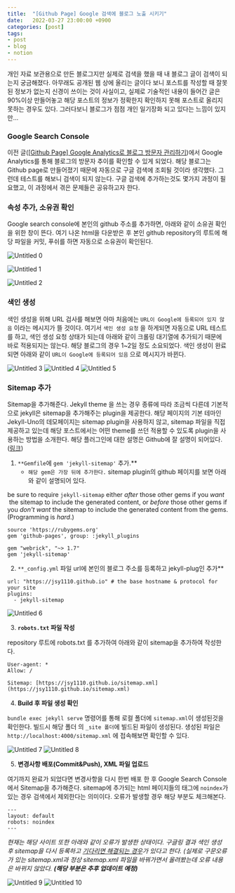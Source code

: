 ```yaml
---
title:  "[Github Page] Google 검색에 블로그 노출 시키기"
date:   2022-03-27 23:00:00 +0900
categories: [post]
tags:
- post
- blog
- notion
---
```


개인 자료 보관용으로 만든 블로그지만 실제로 검색을 했을 때 내 블로그 글이 검색이 되는지 궁금해졌다. 아무래도 공개된 웹 상에 올리는 글이다 보니 포스트를 작성할 때 잘못된 정보가 없는지 신경이 쓰이는 것이 사실이고, 실제로 기술적인 내용이 들어간 글은 90%이상 만들어놓고 해당 포스트의 정보가 정확한지 확인하지 못해 포스트로 올리지 못하는 경우도 있다. 그러다보니 블로그가 점점 개인 일기장화 되고 있다는 느낌이 있지만...

### Google Search Console

이전 글([[Github Page] Google Analytics로 블로그 방문자 관리하기](https://jsy1110.github.io/2022/google-analytics/))에서 Google Analytics를 통해 블로그의 방문자 추이를 확인할 수 있게 되었다. 해당 블로그는 Github page로 만들어졌기 때문에 자동으로 구글 검색에 조회될 것이라 생각했다. 그런데 테스트를 해보니 검색이 되지 않는다. 구글 검색에 추가하는것도 몇가지 과정이 필요했고, 이 과정에서 겪은 문제들은 공유하고자 한다.

### 속성 추가, 소유권 확인

Google search console에 본인의 github 주소를 추가하면, 아래와 같이 소유권 확인을 위한 창이 뜬다. 여기 나온 html을 다운받은 후 본인 github repository의 루트에 해당 파일을 커밋, 푸쉬를 하면 자동으로 소유권이 확인된다.

![Untitled 0](https://user-images.githubusercontent.com/6336815/160339426-6230ce93-d9df-450e-a274-1de6bf615a85.png)

![Untitled 1](https://user-images.githubusercontent.com/6336815/160339430-51bb4e1d-b975-4219-a284-30f07415e0be.png)

![Untitled 2](https://user-images.githubusercontent.com/6336815/160339434-6a5dc55d-acee-42af-98d0-6b51a37fb854.png)

### 색인 생성

색인 생성을 위해 URL 검사를 해보면 아마 처음에는 `URL이 Google에 등록되어 있지 않음` 이라는 메시지가 뜰 것이다. 여기서 `색인 생성 요청` 을 하게되면 자동으로 URL 테스트를 하고, 색인 생성 요청 상태가 되는데 아래와 같이 크롤링 대기열에 추가되기 때문에 바로 적용되지는 않는다. 해당 블로그의 경우 1~2일 정도 소요되었다. 색인 생성이 완료되면 아래와 같이 `URL이 Google에 등록되어 있음` 으로 메시지가 바뀐다.

![Untitled 3](https://user-images.githubusercontent.com/6336815/160339439-5a1bd1ee-acc6-4ec9-bdfa-87b54fc40710.png)
![Untitled 4](https://user-images.githubusercontent.com/6336815/160339441-ccba9b0c-12fd-47cf-b9d2-167cd7f1de6a.png)
![Untitled 5](https://user-images.githubusercontent.com/6336815/160339443-bb6aefdc-3408-409c-812f-d5e5645b005a.png)

### Sitemap 추가

Sitemap을 추가해준다. Jekyll theme 을 쓰는 경우 종류에 따라 조금씩 다른데 기본적으로 jekyll은 sitemap을 추가해주는 plugin을 제공한다. 해당 페이지의 기본 테마인 Jekyll-Uno의 데모페이지는 sitemap plugin을 사용하지 않고, sitemap 파일을 직접 제공하고 있는데 해당 포스트에서는 어떤 theme를 쓰던 적용할 수 있도록 plugin을 사용하는 방법을 소개한다. 해당 플러그인에 대한 설명은 Github에 잘 설명이 되어있다.([링크](https://github.com/jekyll/jekyll-sitemap))

1. `**Gemfile`에 `gem 'jekyll-sitemap'` 추가.** 
    - `해당 gem은 가장 뒤에 추가한다.` sitemap plugin의 github 페이지를 보면 아래와 같이 설명되어 있다.

be sure to require `jekyll-sitemap` either *after* those other gems if you *want*  the sitemap to include the generated content, or *before* those other gems if you *don't want* the sitemap to include the generated content from the gems. (Programming is *hard*.)

```tsx
source 'https://rubygems.org'
gem 'github-pages', group: :jekyll_plugins

gem "webrick", "~> 1.7"
gem 'jekyll-sitemap'
```

2. `**_config.yml` 파일 url에 본인의 블로그 주소를 등록하고 jekyll-plug인 추가** 

```tsx
url: "https://jsy1110.github.io" # the base hostname & protocol for your site
plugins:
  - jekyll-sitemap
```

![Untitled 6](https://user-images.githubusercontent.com/6336815/160339445-08002a6a-7f19-4e2b-b5c0-497d3b1fd82b.png)

3. **`robots.txt` 파일 작성**

repository 루트에 robots.txt 를 추가하여 아래와 같이 sitemap을 추가하여 작성한다.

```tsx
User-agent: *
Allow: /

Sitemap: [https://jsy1110.github.io/sitemap.xml](https://jsy1110.github.io/sitemap.xml)
```

4. **Build 후 파일 생성 확인**

`bundle exec jekyll serve` 명령어를 통해 로컬 폴더에 `sitemap.xml`이 생성된것을 확인한다. 빌드시 해당 폴더 의 `_site 폴더`에 빌드된 파일이 생성된다. 생성된 파일은 `http://localhost:4000/sitemap.xml` 에 접속해보면 확인할 수 있다.

![Untitled 7](https://user-images.githubusercontent.com/6336815/160339446-282d7eff-f127-446f-8fde-c3cc556c4149.png)
![Untitled 8](https://user-images.githubusercontent.com/6336815/160339449-057da662-91a6-439a-9b17-96f0a924319b.png)

5. **변경사항 배포(Commit&Push), XML 파일 업로드**

여기까지 완료가 되었다면 변경사항을 다시 한번 배포 한 후 Google Search Console 에서 Sitemap을 추가해준다. sitemap에 추가되는 html 페이지들의 태그에 `noindex`가 있는 경우 검색에서 제외한다는 의미이다. 오류가 발생할 경우 해당 부분도 체크해본다.

```tsx
---
layout: default
robots: noindex
---
```

*현재는 해당 사이트 또한 아래와 같이 오류가 발생한 상태이다. 구글링 결과 색인 생성 후 sitemap을 다시 등록하고 [기다리면 해결되는 경우](https://maejinkim.github.io/%EB%B8%94%EB%A1%9C%EA%B7%B8/%EA%B2%80%EC%83%89%EC%B6%94%EA%B0%80/)가 있다고 한다. (실제로 구문오류가 있는 sitemap.xml과 정상 sitemap.xml 파일을 바꿔가면서 올려봤는데 오류 내용은 바뀌지 않았다. **(해당 부분은 추후 업데이트 예정)***

![Untitled 9](https://user-images.githubusercontent.com/6336815/160339451-1575981e-6827-4a61-a508-0e3e0c74a226.png)
![Untitled 10](https://user-images.githubusercontent.com/6336815/160339455-f18ef8d4-84de-4f63-8cc0-6e38433f6c6c.png)